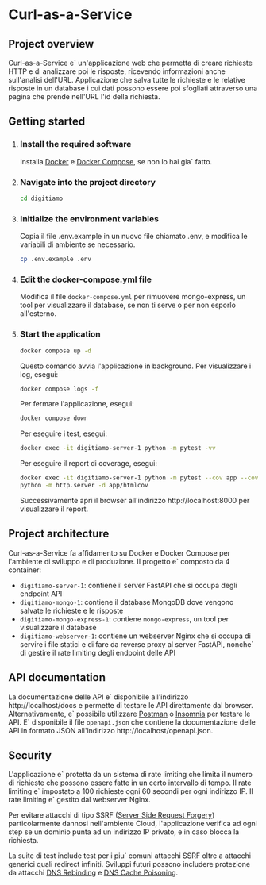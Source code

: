 # Curl-as-a-Service

## Project overview

Curl-as-a-Service e` un'applicazione web che permetta di creare richieste HTTP e di analizzare poi le
risposte, ricevendo informazioni anche sull'analisi dell'URL. Applicazione che salva tutte le
richieste e le relative risposte in un database i cui dati possono essere poi sfogliati attraverso una
pagina che prende nell'URL l'id della richiesta.

## Getting started

1) ### Install the required software
    Installa [Docker](https://docs.docker.com/get-docker/) e [Docker Compose](https://docs.docker.com/compose/install/), se non lo hai gia` fatto.
2) ### Navigate into the project directory
    ```bash
    cd digitiamo
    ```
3) ### Initialize the environment variables
    Copia il file .env.example in un nuovo file chiamato .env, e modifica le variabili di ambiente se necessario.
    ```bash
    cp .env.example .env
    ```

4) ### Edit the docker-compose.yml file
    Modifica il file `docker-compose.yml` per rimuovere mongo-express, un tool per visualizzare il database, se non ti serve o per non esporlo all'esterno.

5) ### Start the application
    ```bash
    docker compose up -d
    ```
    Questo comando avvia l'applicazione in background. Per visualizzare i log, esegui:
    ```bash
    docker compose logs -f
    ```
    Per fermare l'applicazione, esegui:
    ```bash
    docker compose down
    ```
    Per eseguire i test, esegui:
    ```bash
    docker exec -it digitiamo-server-1 python -m pytest -vv
    ```
    Per eseguire il report di coverage, esegui:
    ```bash
    docker exec -it digitiamo-server-1 python -m pytest --cov app --cov-report html:app/htmlcov
    python -m http.server -d app/htmlcov
    ```
    Successivamente apri il browser all'indirizzo http://localhost:8000 per visualizzare il report.

## Project architecture

Curl-as-a-Service fa affidamento su Docker e Docker Compose per l'ambiente di sviluppo e di produzione. Il progetto e` composto da 4 container:
- `digitiamo-server-1`: contiene il server FastAPI che si occupa degli endpoint API
- `digitiamo-mongo-1`: contiene il database MongoDB dove vengono salvate le richieste e le risposte
- `digitiamo-mongo-express-1`: contiene `mongo-express`, un tool per visualizzare il database
- `digitiamo-webserver-1`: contiene un webserver Nginx che si occupa di servire i file statici e di fare da reverse proxy al server FastAPI, nonche` di gestire il rate limiting degli endpoint delle API

## API documentation

La documentazione delle API e\` disponibile all'indirizzo http://localhost/docs e permette di testare le API direttamente dal browser. Alternativamente, e\` possibile utilizzare [Postman](https://www.postman.com/) o [Insomnia](https://insomnia.rest) per testare le API.
E\` disponibile il file `openapi.json` che contiene la documentazione delle API in formato JSON all'indirizzo http://localhost/openapi.json.

## Security

L'applicazione e\` protetta da un sistema di rate limiting che limita il numero di richieste che possono essere fatte in un certo intervallo di tempo. Il rate limiting e\` impostato a 100 richieste ogni 60 secondi per ogni indirizzo IP. Il rate limiting e\` gestito dal webserver Nginx.

Per evitare attacchi di tipo SSRF ([Server Side Request Forgery](https://owasp.org/www-community/attacks/Server_Side_Request_Forgery)) particolarmente dannosi nell'ambiente Cloud, l'applicazione verifica ad ogni step se un dominio punta ad un indirizzo IP privato, e in caso blocca la richiesta. 

La suite di test include test per i piu` comuni attacchi SSRF oltre a attacchi generici quali redirect infiniti.
Sviluppi futuri possono includere protezione da attacchi [DNS Rebinding](https://www.paloaltonetworks.com/cyberpedia/what-is-dns-rebinding) e [DNS Cache Poisoning](https://www.cloudflare.com/it-it/learning/dns/dns-cache-poisoning/).
